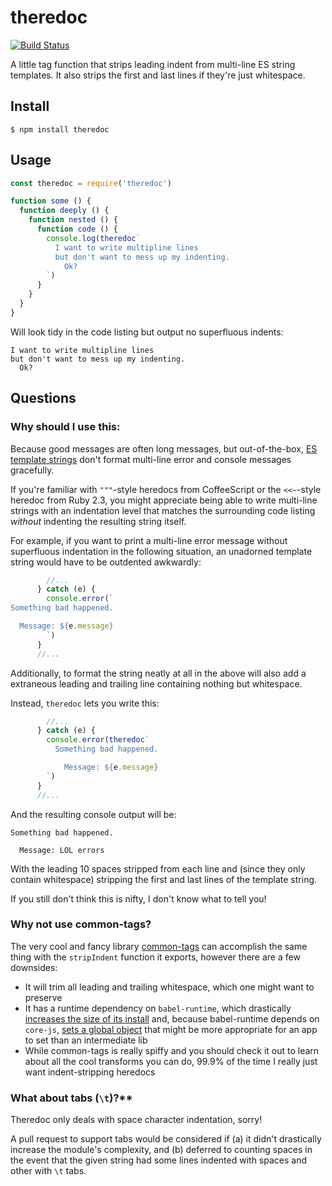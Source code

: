 # theredoc

[![Build Status](https://travis-ci.org/testdouble/theredoc.svg?branch=master)](https://travis-ci.org/testdouble/theredoc)

A little tag function that strips leading indent from multi-line ES string
templates. It also strips the first and last lines if they're just whitespace.

## Install

```
$ npm install theredoc
```

## Usage

``` js
const theredoc = require('theredoc')

function some () {
  function deeply () {
    function nested () {
      function code () {
        console.log(theredoc`
          I want to write multipline lines
          but don't want to mess up my indenting.
            Ok?
        `)
      }
    }
  }
}
```

Will look tidy in the code listing but output no superfluous indents:

```
I want to write multipline lines
but don't want to mess up my indenting.
  Ok?
```

## Questions

### Why should I use this:

Because good messages are often long messages, but out-of-the-box, [ES template
strings](https://developer.mozilla.org/en-US/docs/Web/JavaScript/Reference/Template_literals)
don't format multi-line error and console messages gracefully.

If you're familiar with `"""`-style heredocs from CoffeeScript or the
`<<~`-style heredoc from Ruby 2.3, you might appreciate being able to write
multi-line strings with an indentation level that matches the surrounding code
listing _without_ indenting the resulting string itself.

For example, if you want to print a multi-line error message without superfluous
indentation in the following situation, an unadorned template string would have
to be outdented awkwardly:

```js
        //...
      } catch (e) {
        console.error(`
Something bad happened.

  Message: ${e.message}
        `)
      }
      //...
```

Additionally, to format the string neatly at all in the above will also add a
extraneous leading and trailing line containing nothing but whitespace.

Instead, `theredoc` lets you write this:

```js
        //...
      } catch (e) {
        console.error(theredoc`
          Something bad happened.

            Message: ${e.message}
        `)
      }
      //...
```

And the resulting console output will be:

```
Something bad happened.

  Message: LOL errors
```

With the leading 10 spaces stripped from each line and (since they only contain
whitespace) stripping the first and last lines of the template string.

If you still don't think this is nifty, I don't know what to tell you!

### Why not use common-tags?

The very cool and fancy library
[common-tags](https://github.com/declandewet/common-tags) can accomplish the
same thing with the `stripIndent` function it exports, however there are a few
downsides:

* It will trim all leading and trailing whitespace, which one might want to
  preserve
* It has a runtime dependency on `babel-runtime`, which drastically [increases
  the size of its
  install](https://github.com/declandewet/common-tags/issues/108) and, because
  babel-runtime depends on `core-js`, [sets a global
  object](https://github.com/testdouble/testdouble.js/issues/364) that might be
  more appropriate for an app to set than an intermediate lib
* While common-tags is really spiffy and you should check it out to learn about
  all the cool transforms you can do, 99.9% of the time I really just want
  indent-stripping heredocs

### What about tabs (`\t`)?**

Theredoc only deals with space character indentation, sorry!

A pull request to support tabs would be considered if (a) it didn't drastically
increase the module's complexity, and (b) deferred to counting spaces in the
event that the given string had some lines indented with spaces and other with
`\t` tabs.
